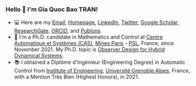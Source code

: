 ### Hello 👋 I'm Gia Quoc Bao TRAN!
- :computer: Here are my [Email](mailto:gia-quoc-bao.tran@minesparis.psl.eu), [Homepage](https://www.tran-gia-quoc-bao.com/), [LinkedIn](https://www.linkedin.com/in/tran-gia-quoc-bao/), [Twitter](https://twitter.com/Tran_GiaQuocBao), [Google Scholar](https://scholar.google.fr/citations?hl=en&user=j7GowkcAAAAJ&sortby=pubdate&view_op=list_works&gmla=AJsN-F6fLm0IMSpRxtBXAQljmDQtw01THyYzxmJcx2MYTHZmkekfXQTc5n5kipvyXRjuGSHjspVYx0be6MPEcjL1mOTMVCbfTuWn_cb6eOWqsjBMQup1v2I), [ResearchGate](https://www.researchgate.net/profile/Gia_Quoc_Bao_Tran), [ORCID](https://orcid.org/0000-0002-0150-8805), and [Publons](https://publons.com/researcher/3635512/gia-quoc-bao-tran).
- :school: I'm a Ph.D. candidate in Mathematics and Control at [Centre Automatique et Systèmes (CAS)](https://cas.mines-paristech.fr/), [Mines Paris](https://www.minesparis.psl.eu/) - [PSL](https://psl.eu/en), France, since November 2021. My Ph.D. topic is [Observer Design for Hybrid Dynamical Systems](http://theses.fr/s304727?fbclid=IwAR1WU15HOElMXkifY7fsjh2yvFPp5ZpPwABZzSachYZCpg-wjnAQKdg8Fe8).
- :books: I obtained a Diplôme d'Ingénieur (Engineering Degree) in Automatic Control from [Institute of Engineering](https://www.grenoble-inp.fr/), [Université Grenoble Alpes](https://www.univ-grenoble-alpes.fr/english/), France, with a Mention Très Bien (Highest Honors), in 2021.
